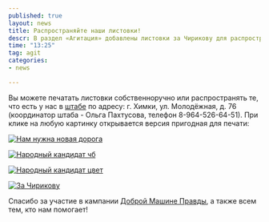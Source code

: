 ```yaml
---
published: true
layout: news
title: Распространяйте наши листовки!
descr: В раздел «Агитация» добавлены листовки за Чирикову для распространения
time: "13:25"
tag: agit
categories:
- news

---
```


Вы можете печатать листовки собственноручно или распространять те, что есть у нас в <a href="/news/2012/08/28/schema" target="_blank">штабе</a> по адресу: г. Химки, ул. Молодёжная, д. 76 (координатор штаба - Ольга Пахтусова, телефон 8-964-526-64-51). При клике на любую картинку открывается версия пригодная для печати:

<a href="http://imageshack.us/a/img824/2070/probkiq.jpg" target="_blank" rel="nofollow"><img src="http://1.bp.blogspot.com/-g7OeZRw-6QM/UF784UfN7KI/AAAAAAAAHUc/j2vKb-33JJA/s1600/7777777.jpg" alt="Нам нужна новая дорога"></a>

<a href="/images/listchb.pdf" target="_blank"><img src="http://2.bp.blogspot.com/-vM-aiMnE2PY/UF7ykvJYSfI/AAAAAAAAHTc/-1iULiTmkKc/s1600/43.jpg" alt="Народный кандидат чб"></a>

<a href="http://imageshack.us/a/img211/7754/9999999f.jpg" target="_blank" rel="nofollow"><img src="http://2.bp.blogspot.com/-gJ9N3VGomZo/UF7_IJLeIXI/AAAAAAAAHUk/c-z06pWW0JA/s1600/2222222222222.jpg" alt="Народный кандидат цвет"></a>

<a href="/images/list1.pdf" target="_blank"><img src="http://1.bp.blogspot.com/-cf4HkDiG4Kc/UFWm39S9VaI/AAAAAAAAG5o/9piFH4i_EeU/s1600/33.jpg" alt="За Чирикову"></a>

Спасибо за участие в кампании <a href="http://mashina.org" target="_blank" rel="nofollow">Доброй Машине Правды</a>, а также всем тем, кто нам помогает!


